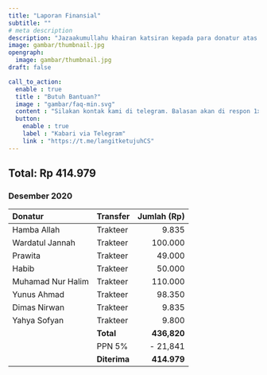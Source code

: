 ```yaml
---
title: "Laporan Finansial"
subtitle: ""
# meta description
description: "Jazaakumullahu khairan katsiran kepada para donatur atas donasi terbaiknya."
image: gambar/thumbnail.jpg
opengraph:
  image: gambar/thumbnail.jpg
draft: false

call_to_action:
  enable : true
  title : "Butuh Bantuan?"
  image : "gambar/faq-min.svg"
  content : "Silakan kontak kami di telegram. Balasan akan di respon 1x3 jam."
  button:
    enable : true
    label : "Kabari via Telegram"
    link : "https://t.me/langitketujuhCS"
---
```


## Total: Rp 414.979

### Desember 2020

**Donatur** | **Transfer** | **Jumlah (Rp)** 
:--- | :--- | ---: 
Hamba Allah | Trakteer | 9.835
Wardatul Jannah | Trakteer | 100.000
Prawita | Trakteer | 49.000
Habib | Trakteer | 50.000
Muhamad Nur Halim | Trakteer | 110.000
Yunus Ahmad | Trakteer | 98.350
Dimas Nirwan | Trakteer | 9.835
Yahya Sofyan| Trakteer | 9.800
| | **Total** | **436,820**
| | PPN 5% | - 21,841
| | **Diterima** | **414.979**
